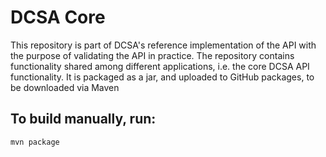 # DCSA Core

This repository is part of DCSA's reference implementation of the API with the purpose of validating the API in practice.
The repository contains functionality shared among different applications, i.e. the core DCSA API functionality.
It is packaged as a jar, and uploaded to GitHub packages, to be downloaded via Maven



To build manually, run:
-----------------------------------------
```
mvn package
```
